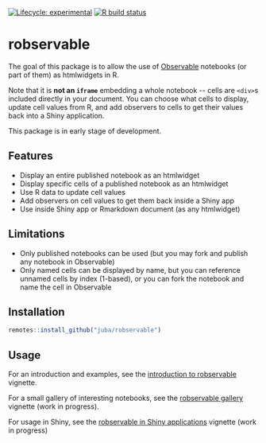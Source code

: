  <!-- badges: start -->
 [![Lifecycle: experimental](https://img.shields.io/badge/lifecycle-experimental-orange.svg)](https://www.tidyverse.org/lifecycle/#experimental)
  [![R build status](https://github.com/juba/robservable/workflows/R-CMD-check/badge.svg)](https://github.com/juba/robservable/actions)
  <!-- badges: end -->

# robservable

The goal of this package is to allow the use of [Observable](https://observablehq.com/) notebooks (or part of them) as htmlwidgets in R.

Note that it is **not an `iframe`** embedding a whole notebook -- cells are `<div>`s included directly in your document.  You can choose what cells to display, update cell values from R, and add observers to cells to get their values back into a Shiny application.

This package is in early stage of development.

## Features

- Display an entire published notebook as an htmlwidget
- Display specific cells of a published notebook as an htmlwidget
- Use R data to update cell values
- Add observers on cell values to get them back inside a Shiny app
- Use inside Shiny app or Rmarkdown document (as any htmlwidget)

## Limitations

- Only published notebooks can be used (but you may fork and publish any notebook in Observable)
- Only named cells can be displayed by name, but you can reference unnamed cells by index (1-based), or you can fork the notebook and name the cell in Observable


## Installation

```r
remotes::install_github("juba/robservable")
```

## Usage

For an introduction and examples, see the [introduction to robservable](https://juba.github.io/robservable/articles/introduction.html) vignette.

For a small gallery of interesting notebooks, see the [robservable gallery](https://juba.github.io/robservable/articles/gallery.html) vignette (work in progress).

For usage in Shiny, see the [robservable in Shiny applications](https://juba.github.io/robservable/articles/shiny.html) vignette (work in progress)

